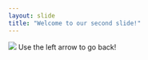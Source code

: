 ```yaml
---
layout: slide
title: "Welcome to our second slide!"
---
```

<img src="https://ruinmyweek.com/wp-content/uploads/2020/01/coronavirus-memes-16-608x1024.jpg">
Use the left arrow to go back!
